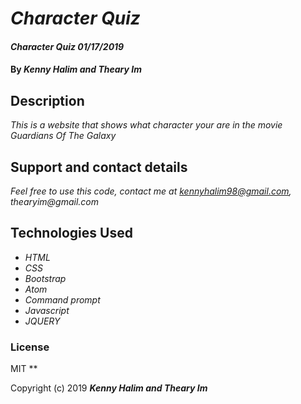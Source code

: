 # _Character Quiz_

#### _Character Quiz 01/17/2019_

#### By _**Kenny Halim and Theary Im**_

## Description

_This is a website that shows what character your are in the movie Guardians Of The Galaxy_

## Support and contact details

_Feel free to use this code, contact me at kennyhalim98@gmail.com, thearyim@gmail.com_

## Technologies Used

* _HTML_
* _CSS_
* _Bootstrap_
* _Atom_
* _Command prompt_
* _Javascript_
* _JQUERY_

### License
MIT
**

Copyright (c) 2019 **_Kenny Halim and Theary Im_**

